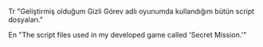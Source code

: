 Tr 
"Geliştirmiş olduğum Gizli Görev adlı oyunumda kullandığım bütün script dosyaları."



En
"The script files used in my developed game called 'Secret Mission.'"
